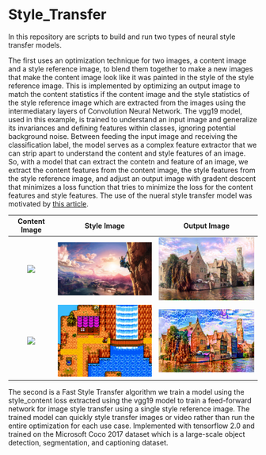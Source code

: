 # Style_Transfer


In this repository are scripts to build and run two types of neural style transfer models. 

The first uses an optimization technique for two images, a content image and a style reference image, to blend them together to make a new images that make the content image look like it was painted in the style of the style reference image. This is implemented by optimizing an output image to match the content statistics if the content image and the style statistics of the style reference image which are extracted from the images using the intermediatary layers of Convolution Neural Network. The vgg19 model, used in this example, is trained to understand an input image and generalize its invariances and defining features within classes, ignoring potential background noise. Between feeding the input image and receiving the classification label, the model serves as a complex feature extractor that we can strip apart to understand the content and style features of an image. So, with a model that can extract the contetn and feature of an image, we extract the content features from the content image, the style features from the style reference image, and adjust an output image with gradent descent that minimizes a loss function that tries to minimize the loss for the content features and style features. The use of the nueral style transfer model was motivated by [this article](https://www.tensorflow.org/tutorials/generative/style_transfer).


Content Image             | Style Image             |  Output Image
:-------------------------:|:-------------------------:|:-------------------------:
<img src="https://storage.googleapis.com/khanhlvg-public.appspot.com/arbitrary-style-transfer/belfry-2611573_1280.jpg" width="325" />   | <img src="Style_Transfer_Individual/style_images/zelda.jpg" width="325" />  |  <img src="Style_Transfer_Individual/finished_transfers/castle+zelda.png" width="325" />
<img src="https://storage.googleapis.com/khanhlvg-public.appspot.com/arbitrary-style-transfer/belfry-2611573_1280.jpg" width="325" />   | <img src="Style_Transfer_Individual/style_images/8bit.jpg" width="325" />  |  <img src="Style_Transfer_Individual/finished_transfers/castle_8bit.png" width="325" />


The second is a Fast Style Transfer algorithm we train a model using the style_content loss extracted using the vgg19 model to train a feed-forward network for image style transfer using a single style reference image. The trained model can quickly style transfer images or video rather than run the entire optimization for each use case. Implemented with tensorflow 2.0 and trained on the Microsoft Coco 2017 dataset which is a large-scale object detection, segmentation, and captioning dataset. 
